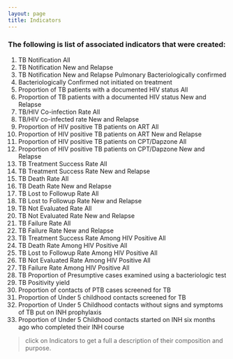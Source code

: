 ```yaml
---
layout: page
title: Indicators
---
```


### The following is list of associated indicators that were created:
1. TB Notification All
2. TB Notification New and Relapse
3. TB Notification New and Relapse Pulmonary Bacteriologically confirmed
4. Bacteriologically Confirmed not initiated on treatment
5. Proportion of TB patients with a documented HIV status All
6. Proportion of TB patients with a documented HIV status New and Relapse
7. TB/HIV Co-infection Rate All
8. TB/HIV co-infected rate New and Relapse
9. Proportion of HIV positive TB patients on ART All
10. Proportion of HIV positive TB patients on ART New and Relapse
11. Proportion of HIV positive TB patients on CPT/Dapzone All
12. Proportion of HIV positive TB patients on CPT/Dapzone New and Relapse
13. TB Treatment Success Rate All
14. TB Treatment Success Rate New and Relapse
15. TB Death Rate All
16. TB Death Rate New and Relapse
17. TB Lost to Followup Rate All
18. TB Lost to Followup Rate New and Relapse
19. TB Not Evaluated Rate All
20. TB Not Evaluated Rate New and Relapse
21. TB Failure Rate All
22. TB Failure Rate New and Relapse
23. TB Treatment Success Rate Among HIV Positive All
25. TB Death Rate Among HIV Positive All
26. TB Lost to Followup Rate Among HIV Positive All
27. TB Not Evaluated Rate Among HIV Positive All
28. TB Failure Rate Among HIV Positive All
29. TB Proportion of Presumptive cases examined using a bacteriologic test
30. TB Positivity yield
31. Proportion of contacts of PTB cases screened for TB
32. Proportion of Under 5 childhood contacts screened for TB
33. Proportion of Under 5 Childhood contacts without signs and symptoms of TB put on INH prophylaxis
34. Proportion of Under 5 Childhood contacts started on INH six months ago who completed their INH course

> click on Indicators to get a full a description of their composition and purpose.

